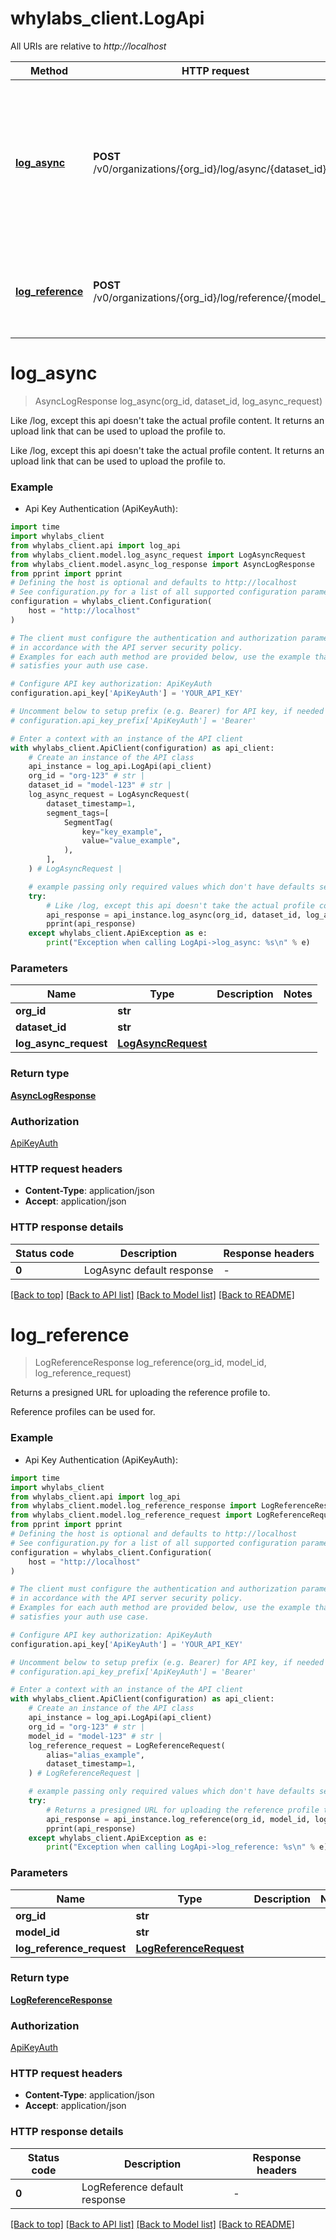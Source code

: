 # whylabs_client.LogApi

All URIs are relative to *http://localhost*

Method | HTTP request | Description
------------- | ------------- | -------------
[**log_async**](LogApi.md#log_async) | **POST** /v0/organizations/{org_id}/log/async/{dataset_id} | Like /log, except this api doesn&#39;t take the actual profile content. It returns an upload link that can be used to upload the profile to.
[**log_reference**](LogApi.md#log_reference) | **POST** /v0/organizations/{org_id}/log/reference/{model_id} | Returns a presigned URL for uploading the reference profile to.


# **log_async**
> AsyncLogResponse log_async(org_id, dataset_id, log_async_request)

Like /log, except this api doesn't take the actual profile content. It returns an upload link that can be used to upload the profile to.

Like /log, except this api doesn't take the actual profile content. It returns an upload link that can be used to upload the profile to.

### Example

* Api Key Authentication (ApiKeyAuth):

```python
import time
import whylabs_client
from whylabs_client.api import log_api
from whylabs_client.model.log_async_request import LogAsyncRequest
from whylabs_client.model.async_log_response import AsyncLogResponse
from pprint import pprint
# Defining the host is optional and defaults to http://localhost
# See configuration.py for a list of all supported configuration parameters.
configuration = whylabs_client.Configuration(
    host = "http://localhost"
)

# The client must configure the authentication and authorization parameters
# in accordance with the API server security policy.
# Examples for each auth method are provided below, use the example that
# satisfies your auth use case.

# Configure API key authorization: ApiKeyAuth
configuration.api_key['ApiKeyAuth'] = 'YOUR_API_KEY'

# Uncomment below to setup prefix (e.g. Bearer) for API key, if needed
# configuration.api_key_prefix['ApiKeyAuth'] = 'Bearer'

# Enter a context with an instance of the API client
with whylabs_client.ApiClient(configuration) as api_client:
    # Create an instance of the API class
    api_instance = log_api.LogApi(api_client)
    org_id = "org-123" # str | 
    dataset_id = "model-123" # str | 
    log_async_request = LogAsyncRequest(
        dataset_timestamp=1,
        segment_tags=[
            SegmentTag(
                key="key_example",
                value="value_example",
            ),
        ],
    ) # LogAsyncRequest | 

    # example passing only required values which don't have defaults set
    try:
        # Like /log, except this api doesn't take the actual profile content. It returns an upload link that can be used to upload the profile to.
        api_response = api_instance.log_async(org_id, dataset_id, log_async_request)
        pprint(api_response)
    except whylabs_client.ApiException as e:
        print("Exception when calling LogApi->log_async: %s\n" % e)
```


### Parameters

Name | Type | Description  | Notes
------------- | ------------- | ------------- | -------------
 **org_id** | **str**|  |
 **dataset_id** | **str**|  |
 **log_async_request** | [**LogAsyncRequest**](LogAsyncRequest.md)|  |

### Return type

[**AsyncLogResponse**](AsyncLogResponse.md)

### Authorization

[ApiKeyAuth](../README.md#ApiKeyAuth)

### HTTP request headers

 - **Content-Type**: application/json
 - **Accept**: application/json


### HTTP response details

| Status code | Description | Response headers |
|-------------|-------------|------------------|
**0** | LogAsync default response |  -  |

[[Back to top]](#) [[Back to API list]](../README.md#documentation-for-api-endpoints) [[Back to Model list]](../README.md#documentation-for-models) [[Back to README]](../README.md)

# **log_reference**
> LogReferenceResponse log_reference(org_id, model_id, log_reference_request)

Returns a presigned URL for uploading the reference profile to.

Reference profiles can be used for.

### Example

* Api Key Authentication (ApiKeyAuth):

```python
import time
import whylabs_client
from whylabs_client.api import log_api
from whylabs_client.model.log_reference_response import LogReferenceResponse
from whylabs_client.model.log_reference_request import LogReferenceRequest
from pprint import pprint
# Defining the host is optional and defaults to http://localhost
# See configuration.py for a list of all supported configuration parameters.
configuration = whylabs_client.Configuration(
    host = "http://localhost"
)

# The client must configure the authentication and authorization parameters
# in accordance with the API server security policy.
# Examples for each auth method are provided below, use the example that
# satisfies your auth use case.

# Configure API key authorization: ApiKeyAuth
configuration.api_key['ApiKeyAuth'] = 'YOUR_API_KEY'

# Uncomment below to setup prefix (e.g. Bearer) for API key, if needed
# configuration.api_key_prefix['ApiKeyAuth'] = 'Bearer'

# Enter a context with an instance of the API client
with whylabs_client.ApiClient(configuration) as api_client:
    # Create an instance of the API class
    api_instance = log_api.LogApi(api_client)
    org_id = "org-123" # str | 
    model_id = "model-123" # str | 
    log_reference_request = LogReferenceRequest(
        alias="alias_example",
        dataset_timestamp=1,
    ) # LogReferenceRequest | 

    # example passing only required values which don't have defaults set
    try:
        # Returns a presigned URL for uploading the reference profile to.
        api_response = api_instance.log_reference(org_id, model_id, log_reference_request)
        pprint(api_response)
    except whylabs_client.ApiException as e:
        print("Exception when calling LogApi->log_reference: %s\n" % e)
```


### Parameters

Name | Type | Description  | Notes
------------- | ------------- | ------------- | -------------
 **org_id** | **str**|  |
 **model_id** | **str**|  |
 **log_reference_request** | [**LogReferenceRequest**](LogReferenceRequest.md)|  |

### Return type

[**LogReferenceResponse**](LogReferenceResponse.md)

### Authorization

[ApiKeyAuth](../README.md#ApiKeyAuth)

### HTTP request headers

 - **Content-Type**: application/json
 - **Accept**: application/json


### HTTP response details

| Status code | Description | Response headers |
|-------------|-------------|------------------|
**0** | LogReference default response |  -  |

[[Back to top]](#) [[Back to API list]](../README.md#documentation-for-api-endpoints) [[Back to Model list]](../README.md#documentation-for-models) [[Back to README]](../README.md)

